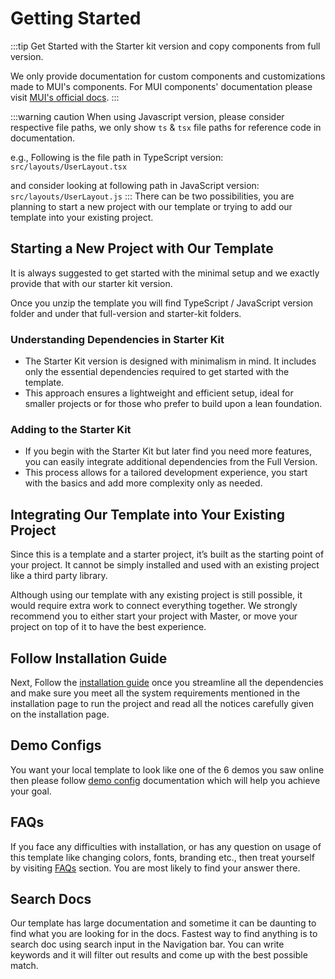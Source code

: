 # Getting Started

:::tip
Get Started with the Starter kit version and copy components from full version.

We only provide documentation for custom components and customizations made to MUI's components. For MUI components' documentation please visit [MUI's official docs](https://mui.com/).
:::

:::warning caution
When using Javascript version, please consider respective file paths, we only show `ts` & `tsx` file paths for reference code in documentation.

e.g., Following is the file path in TypeScript version: `src/layouts/UserLayout.tsx`

and consider looking at following path in JavaScript version: `src/layouts/UserLayout.js`
:::
There can be two possibilities, you are planning to start a new project with our template or trying to add our template into your existing project.


## Starting a New Project with Our Template

It is always suggested to get started with the minimal setup and we exactly provide that with our starter kit version.

Once you unzip the template you will find TypeScript / JavaScript version folder and under that full-version and starter-kit folders.

### Understanding Dependencies in Starter Kit

- The Starter Kit version is designed with minimalism in mind. It includes only the essential dependencies    required to get started with the template.
- This approach ensures a lightweight and efficient setup, ideal for smaller projects or for those who prefer to build upon a lean foundation.

### Adding to the Starter Kit

- If you begin with the Starter Kit but later find you need more features, you can easily integrate additional dependencies from the Full Version.
- This process allows for a tailored development experience, you start with the basics and add more complexity only as needed.

## Integrating Our Template into Your Existing Project

Since this is a template and a starter project, it’s built as the starting point of your project. It cannot be simply installed and used with an existing project like a third party library.

Although using our template with any existing project is still possible, it would require extra work to connect everything together. We strongly recommend you to either start your project with Master, or move your project on top of it to have the best experience.

## Follow Installation Guide

Next, Follow the [installation guide](/docs/guide/overview/installation) once you streamline all the dependencies and make sure you meet all the system requirements mentioned in the installation page to run the project and read all the notices carefully given on the installation page.

## Demo Configs

You want your local template to look like one of the 6 demos you saw online then please follow [demo config](/docs/guide/development/demo-config) documentation which will help you achieve your goal.

## FAQs

If you face any difficulties with installation, or has any question on usage of this template like changing colors, fonts, branding etc., then treat yourself by visiting [FAQs](/docs/faqs/intro) section. You are most likely to find your answer there.

## Search Docs

Our template has large documentation and sometime it can be daunting to find what you are looking for in the docs. Fastest way to find anything is to search doc using search input in the Navigation bar. You can write keywords and it will filter out results and come up with the best possible match.
